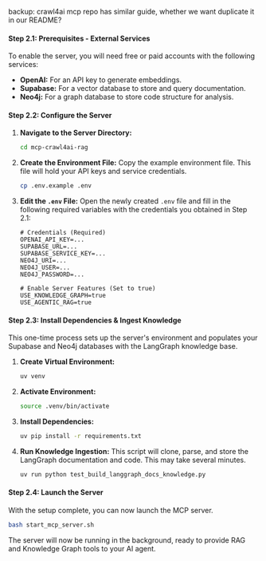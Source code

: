 backup: crawl4ai mcp repo has similar guide, whether we want duplicate it in our README?

#### Step 2.1: Prerequisites - External Services

To enable the server, you will need free or paid accounts with the following services:

*   **OpenAI:** For an API key to generate embeddings.
*   **Supabase:** For a vector database to store and query documentation.
*   **Neo4j:** For a graph database to store code structure for analysis.

#### Step 2.2: Configure the Server

1.  **Navigate to the Server Directory:**
    ```bash
    cd mcp-crawl4ai-rag
    ```

2.  **Create the Environment File:**
    Copy the example environment file. This file will hold your API keys and service credentials.
    ```bash
    cp .env.example .env
    ```

3.  **Edit the `.env` File:**
    Open the newly created `.env` file and fill in the following required variables with the credentials you obtained in Step 2.1:
    ```dotenv
    # Credentials (Required)
    OPENAI_API_KEY=...
    SUPABASE_URL=...
    SUPABASE_SERVICE_KEY=...
    NEO4J_URI=...
    NEO4J_USER=...
    NEO4J_PASSWORD=...

    # Enable Server Features (Set to true)
    USE_KNOWLEDGE_GRAPH=true
    USE_AGENTIC_RAG=true
    ```

#### Step 2.3: Install Dependencies & Ingest Knowledge

This one-time process sets up the server's environment and populates your Supabase and Neo4j databases with the LangGraph knowledge base.

1.  **Create Virtual Environment:**
    ```bash
    uv venv
    ```

2.  **Activate Environment:**
    ```bash
    source .venv/bin/activate
    ```

3.  **Install Dependencies:**
    ```bash
    uv pip install -r requirements.txt
    ```

4.  **Run Knowledge Ingestion:**
    This script will clone, parse, and store the LangGraph documentation and code. This may take several minutes.
    ```bash
    uv run python test_build_langgraph_docs_knowledge.py
    ```

#### Step 2.4: Launch the Server

With the setup complete, you can now launch the MCP server.

```bash
bash start_mcp_server.sh
```

The server will now be running in the background, ready to provide RAG and Knowledge Graph tools to your AI agent.